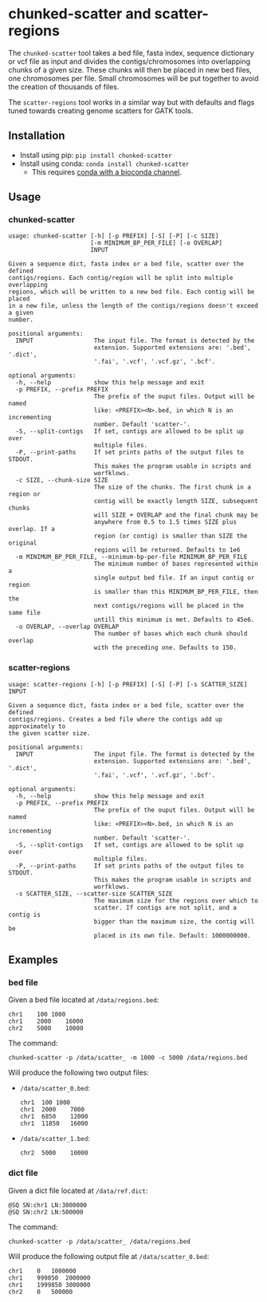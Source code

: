 # chunked-scatter and scatter-regions

The `chunked-scatter` tool takes a bed file, fasta index, sequence dictionary 
or vcf file as input and divides the
contigs/chromosomes into overlapping chunks of a given size. These chunks will
then be placed in new bed files, one chromosomes per file. Small chromosomes
will be put together to avoid the creation of thousands of files.

The `scatter-regions` tool works in a similar way but with defaults and flags
tuned towards creating genome scatters for GATK tools.

## Installation
- Install using pip: `pip install chunked-scatter`
- Install using conda: `conda install chunked-scatter`
    - This requires [conda with a bioconda channel](
    http://bioconda.github.io/user/install.html#).

## Usage

### chunked-scatter
```
usage: chunked-scatter [-h] [-p PREFIX] [-S] [-P] [-c SIZE]
                       [-m MINIMUM_BP_PER_FILE] [-o OVERLAP]
                       INPUT

Given a sequence dict, fasta index or a bed file, scatter over the defined
contigs/regions. Each contig/region will be split into multiple overlapping
regions, which will be written to a new bed file. Each contig will be placed
in a new file, unless the length of the contigs/regions doesn't exceed a given
number.

positional arguments:
  INPUT                 The input file. The format is detected by the
                        extension. Supported extensions are: '.bed', '.dict',
                        '.fai', '.vcf', '.vcf.gz', '.bcf'.

optional arguments:
  -h, --help            show this help message and exit
  -p PREFIX, --prefix PREFIX
                        The prefix of the ouput files. Output will be named
                        like: <PREFIX><N>.bed, in which N is an incrementing
                        number. Default 'scatter-'.
  -S, --split-contigs   If set, contigs are allowed to be split up over
                        multiple files.
  -P, --print-paths     If set prints paths of the output files to STDOUT.
                        This makes the program usable in scripts and
                        worfklows.
  -c SIZE, --chunk-size SIZE
                        The size of the chunks. The first chunk in a region or
                        contig will be exactly length SIZE, subsequent chunks
                        will SIZE + OVERLAP and the final chunk may be
                        anywhere from 0.5 to 1.5 times SIZE plus overlap. If a
                        region (or contig) is smaller than SIZE the original
                        regions will be returned. Defaults to 1e6
  -m MINIMUM_BP_PER_FILE, --minimum-bp-per-file MINIMUM_BP_PER_FILE
                        The minimum number of bases represented within a
                        single output bed file. If an input contig or region
                        is smaller than this MINIMUM_BP_PER_FILE, then the
                        next contigs/regions will be placed in the same file
                        untill this minimum is met. Defaults to 45e6.
  -o OVERLAP, --overlap OVERLAP
                        The number of bases which each chunk should overlap
                        with the preceding one. Defaults to 150.
```

### scatter-regions
```
usage: scatter-regions [-h] [-p PREFIX] [-S] [-P] [-s SCATTER_SIZE] INPUT

Given a sequence dict, fasta index or a bed file, scatter over the defined
contigs/regions. Creates a bed file where the contigs add up approximately to
the given scatter size.

positional arguments:
  INPUT                 The input file. The format is detected by the
                        extension. Supported extensions are: '.bed', '.dict',
                        '.fai', '.vcf', '.vcf.gz', '.bcf'.

optional arguments:
  -h, --help            show this help message and exit
  -p PREFIX, --prefix PREFIX
                        The prefix of the ouput files. Output will be named
                        like: <PREFIX><N>.bed, in which N is an incrementing
                        number. Default 'scatter-'.
  -S, --split-contigs   If set, contigs are allowed to be split up over
                        multiple files.
  -P, --print-paths     If set prints paths of the output files to STDOUT.
                        This makes the program usable in scripts and
                        worfklows.
  -s SCATTER_SIZE, --scatter-size SCATTER_SIZE
                        The maximum size for the regions over which to
                        scatter. If contigs are not split, and a contig is
                        bigger than the maximum size, the contig will be
                        placed in its own file. Default: 1000000000.
```

## Examples
### bed file
Given a bed file located at `/data/regions.bed`:
```
chr1	100	1000
chr1	2000	16000
chr2	5000	10000
```

The command:
```
chunked-scatter -p /data/scatter_ -m 1000 -c 5000 /data/regions.bed
```

Will produce the following two output files:
- `/data/scatter_0.bed`:
  ```
  chr1	100	1000
  chr1	2000	7000
  chr1	6850	12000
  chr1	11850	16000
  ```
- `/data/scatter_1.bed`:
  ```
  chr2	5000	10000
  ```

### dict file
Given a dict file located at `/data/ref.dict`:
```
@SQ	SN:chr1	LN:3000000
@SQ SN:chr2 LN:500000
```

The command:
```
chunked-scatter -p /data/scatter_ /data/regions.bed
```

Will produce the following output file at `/data/scatter_0.bed`:
```
chr1	0	1000000
chr1	999850	2000000
chr1	1999850	3000000
chr2	0	500000
```
